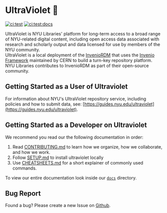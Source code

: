 # UltraViolet 💜
[![ci:test](https://github.com/nyudlts/ultraviolet/workflows/ci:test/badge.svg)](https://github.com/nyudlts/ultraviolet/actions)
[![ci:test:docs](https://github.com/nyudlts/ultraviolet/workflows/ci:test:docs/badge.svg)](https://nyudlts.github.io/ultraviolet/)

UltraViolet is NYU Libraries' platform for long-term access to a broad range of NYU-related digital content, including open access data associated with research and scholarly output and data licensed for use by members of the NYU community.  
UltraViolet is a local deployment of the [InvenioRDM](https://inveniordm.docs.cern.ch/) that uses the [Invenio Framework](https://inveniosoftware.org/products/framework/) maintained by CERN to build a turn-key repository platform.  
NYU Libraries contributes to InvenioRDM as part of their open-source community.

## Getting Started as a User of Ultraviolet

For information about NYU's UltraViolet repository service, including policies and how to submit data, see: [https://guides.nyu.edu/ultraviolet](https://guides.nyu.edu/ultraviolet).  

## Getting Started as a Developer on Ultraviolet

We recommend you read our the following documentation in order:
1. Read [CONTRIBUTING.md](docs/CONTRIBUTE.md) to learn how we organize, how we collaborate, and how we work.
2. Follow [SETUP.md](docs/SETUP.md) to install ultraviolet locally
3. Use [CHEATSHEETS.md](docs/CHEATSHEETS.md) for a short explainer of commonly used commands.

To view our entire documentation look inside our [`docs`](docs/) directory.

## Bug Report

Found a bug? Please create a new Issue on [Github](https://github.com/nyudlts/ultraviolet/issues).